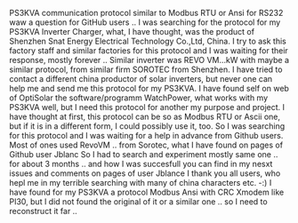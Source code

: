 PS3KVA communication protocol similar to Modbus RTU or Ansi for RS232 
waw a question for GitHub users ..
I was searching for the protocol for my PS3KVA Inverter Charger, what, I have thought, was the product of Shenzhen Snat Energy Electrical Technology Co.,Ltd, China. 
I try to ask this factory staff and similar factories for this protocol and I was waiting for their response, mostly forever ..
Similar inverter was REVO VM...kW with maybe a similar protocol, from similar firm SOROTEC from Shenzhen.
I have tried to contact a different china productor of solar inverters, but never one can help me and send me this protocol for my PS3KVA.
I have found self on web of OptiSolar the software/programm WatchPower, what works with my PS3KVA well, but I need this protocol for another my purpose and project.
I have thought at first, this protocol can be so as Modbus RTU or Ascii one, but if it is in a different form, I could possibly use it, too.
So I was searching for this protocol and I was waiting for a  help in advance from Github users.
Most of ones used RevoVM .. from Sorotec, what I have found on pages of Github user Jblanc
So I had to search and experiment mostly same one .. for about 3 months ..
and how I was succesfull you can find in my nesxt issues and comments on pages of user Jblance
I thank you all users, who hepl me in my terrible searching with many of china characters etc. -:)
I have found for my PS3KVA a protocol Modbus Ansi with CRC Xmodem like PI30, but I did not found the original of it or a similar one .. 
so I need to reconstruct it far ..

